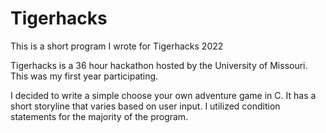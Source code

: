# Tigerhacks
This is a short program I wrote for Tigerhacks 2022

Tigerhacks is a 36 hour hackathon hosted by the University of Missouri. 
This was my first year participating. 

I decided to write a simple choose your own adventure game in C.
It has a short storyline that varies based on user input. I utilized condition statements for the majority of the program. 
